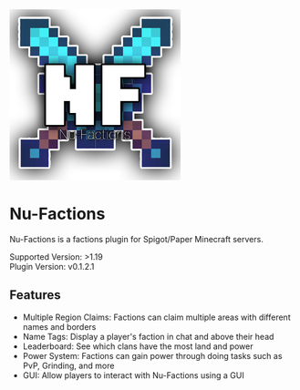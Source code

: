 <img src="./assets/Icon.png" alt="Icon" width="300" height="300" />

# Nu-Factions

Nu-Factions is a factions plugin for Spigot/Paper Minecraft servers.

Supported Version: >1.19
<br />
Plugin Version: v0.1.2.1

## Features

- Multiple Region Claims: Factions can claim multiple areas with different names and borders
- Name Tags: Display a player's faction in chat and above their head
- Leaderboard: See which clans have the most land and power
- Power System: Factions can gain power through doing tasks such as PvP, Grinding, and more
- GUI: Allow players to interact with Nu-Factions using a GUI
